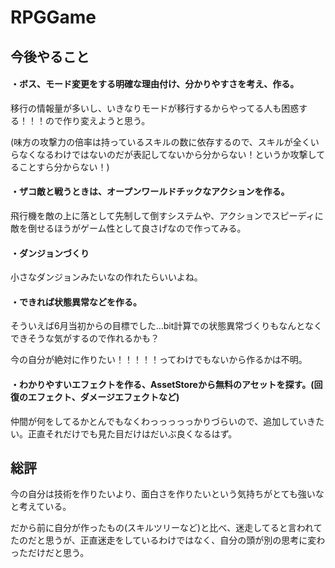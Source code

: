 # RPGGame
## 今後やること

#### ・ボス、モード変更をする明確な理由付け、分かりやすさを考え、作る。

移行の情報量が多いし、いきなりモードが移行するからやってる人も困惑する！！！ので作り変えようと思う。

(味方の攻撃力の倍率は持っているスキルの数に依存するので、スキルが全くいらなくなるわけではないのだが表記してないから分からない！というか攻撃してることすら分からない！)

#### ・ザコ敵と戦うときは、オープンワールドチックなアクションを作る。

飛行機を敵の上に落として先制して倒すシステムや、アクションでスピーディに敵を倒せるほうがゲーム性として良さげなので作ってみる。

#### ・ダンジョンづくり

小さなダンジョンみたいなの作れたらいいよね。

#### ・できれば状態異常などを作る。

そういえば6月当初からの目標でした...bit計算での状態異常づくりもなんとなくできそうな気がするので作れるかも？

今の自分が絶対に作りたい！！！！！ってわけでもないから作るかは不明。

#### ・わかりやすいエフェクトを作る、AssetStoreから無料のアセットを探す。(回復のエフェクト、ダメージエフェクトなど)

仲間が何をしてるかとんでもなくわっっっっっかりづらいので、追加していきたい。正直それだけでも見た目だけはだいぶ良くなるはず。

## 総評

今の自分は技術を作りたいより、面白さを作りたいという気持ちがとても強いなと考えている。

だから前に自分が作ったもの(スキルツリーなど)と比べ、迷走してると言われてたのだと思うが、正直迷走をしているわけではなく、自分の頭が別の思考に変わっただけだと思う。
